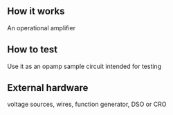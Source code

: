 <!---

This file is used to generate your project datasheet. Please fill in the information below and delete any unused
sections.

You can also include images in this folder and reference them in the markdown. Each image must be less than
512 kb in size, and the combined size of all images must be less than 1 MB.
-->

## How it works

An operational amplifier

## How to test

Use it as an opamp sample circuit intended for testing

## External hardware

voltage sources, wires, function generator, DSO or CRO
